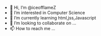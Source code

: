 - 👋 Hi, I’m @iceofflameZ
- 👀 I’m interested in Computer Science
- 🌱 I’m currently learning html,jss,Javascript
- 💞️ I’m looking to collaborate on ...
- 📫 How to reach me ...

<!---
iceofflameZ/iceofflameZ is a ✨ special ✨
--->
